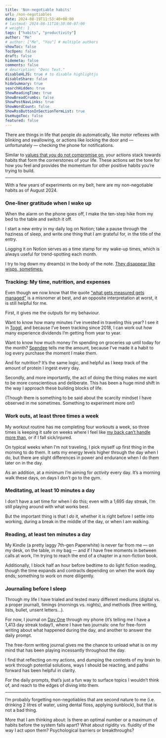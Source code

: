 ```yaml
---
title: 'Non-negotiable habits'
url: /non-negotiables
date: 2024-08-19T11:53:40+08:00
# lastmod: 2024-08-11T10:30:00-07:00
# weight: 1
tags: ["habits", "productivity"]
author: "Me"
# author: ["Me", "You"] # multiple authors
showToc: false
TocOpen: false
draft: false
hidemeta: false
comments: false
# description: "Desc Text."
disableHLJS: true # to disable highlightjs
disableShare: false
hideSummary: true
searchHidden: true
ShowReadingTime: true
ShowBreadCrumbs: false
ShowPostNavLinks: true
ShowWordCount: false
ShowRssButtonInSectionTermList: true
UseHugoToc: false
featured: false
---
```


There are things in life that people *do* automatically, like motor reflexes with blinking and swallowing, or actions like locking the door and — unfortunately — checking the phone for notifications. 

Similar to [values that you do not compromise on](https://www.rd.com/article/non-negotiables/), your actions stack towards habits that form the cornerstones of your life. These actions set the tone for how you feel and provides the momentum for other positive habits you’re trying to build.

***

With a few years of experiments on my belt, here are my non-negotiable habits as of August 2024.

### One-liner gratitude when I wake up

When the alarm on the phone goes off, I make the ten-step hike from my bed to the table and switch it off. 

I start a new entry in my daily log on Notion; take a pause through the haziness of sleep, and write one thing that I am grateful for, in the title of the entry. 

Logging it on Notion serves as a time stamp for my wake-up times, which is always useful for trend-spotting each month.

I try to log down my dream(s) in the body of the note. [They disappear like wisps, sometimes.](/waking)

### Tracking: My time, nutrition, and expenses

Even though we now know that the quote [“what gets measured gets managed”](https://nesslabs.com/what-gets-measured-gets-managed) is a misnomer at best, and an opposite interpretation at worst, it is still helpful for me.

First, it gives me the outputs for my behaviour. 

Want to know how many minutes I’ve invested in traveling this year? I see it in [Toggl](https://toggl.com/), and because I’ve been tracking since 2018, I can work out how many experience dividends I’m getting from year to year.

Want to know how much money I’m spending on groceries up until today for the month? [Spendee](https://www.spendee.com/) tells me the amount, because I’ve made it a habit to log every purchase the moment I make them. 

And for nutrition? It’s the same logic, and helpful as I keep track of the amount of protein I ingest every day.

Secondly, and more importantly, the act of doing the thing makes me want to be more conscientious and deliberate. This has been a huge mind shift in the way I approach these building blocks of life.

(Though there is something to be said about the scarcity mindset I have observed in me sometimes. Something to experiment more on!)

### Work outs, at least three times a week

My workout routine has me completing four workouts a week, so three times is keeping it safe on weeks where I feel like [my back can’t handle more than](/spondy), or if I fall sick/injured.

On typical weeks when I’m not traveling, I pick myself up first thing in the morning to do them. It sets my energy levels higher through the day when I do, but there are slight differences in power and endurance when I do them later on in the day.

As an addition, at a minimum I’m aiming for *activity* every day. It’s a morning walk these days, on days I don’t go to the gym. 

### Meditating, at least 10 minutes a day

I don’t have a set time for when I do this; even with a 1,695 day streak, I’m still playing around with what works best. 

But the important thing is that I *do* it, whether it is right before I settle into working, during a break in the middle of the day, or when I am walking.

### Reading, at least ten minutes a day

My Kindle (a pretty laggy 7th-gen Paperwhite) is never far from me — on my desk, on the table, in my bag — and if I have free moments in between calls at work, I’m trying to reach the end of a chapter in a non-fiction book.

Additionally, I block half an hour before bedtime to do light fiction reading, though the time expands and contracts depending on when the work day ends; something to work on more diligently.

### Journaling before I sleep

Through my life I have trialed and tested many different mediums (digital vs. a proper journal), timings (mornings vs. nights), and methods (free writing, lists, bullet, unsent letters…).

For now, I journal on [Day One](https://dayoneapp.com/) through my phone (it’s telling me I have a 1,413 day streak today!), where I have two journals: one for free-form writing about what happened during the day, and another to answer the daily prompt.

The free-form writing journal gives me the chance to unload what is on my mind that has been playing incessantly throughout the day. 

I find that reflecting on my actions, and dumping the contents of my brain to work through potential solutions, ways I should be reacting, and paths forward has been helpful in clarity.

For the daily prompts, that’s just a fun way to surface topics I wouldn’t think of, and reach to the edges of diving into them.

***

I’m probably forgetting non-negotiables that are second nature to me (i.e. drinking 2 litres of water, using dental floss, applying sunblock), but that is not a bad thing. 

More that I am thinking about: Is there an optimal number or a maximum of habits before the system falls apart? What about rigidity vs. fluidity of the way I act upon them? Psychological barriers or breakthroughs? 